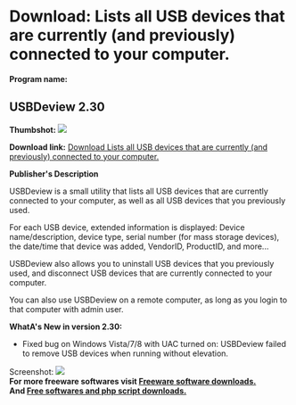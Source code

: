 # Download: Lists all USB devices that are currently (and previously) connected to your computer.

**Program name:**

## USBDeview 2.30

  
**Thumbshot:** ![](http://www.freewarefiles.com/screenshot/usbdeview_md.jpg)   
  
**Download link:** [Download Lists all USB devices that are currently (and previously) connected to your computer.](http://freesoftwares.boysofts.com/USBDeview_program_23786.html)  
  


**Publisher's Description**  
  


USBDeview is a small utility that lists all USB devices that are currently connected to your computer, as well as all USB devices that you previously used. 

For each USB device, extended information is displayed: Device name/description, device type, serial number (for mass storage devices), the date/time that device was added, VendorID, ProductID, and more... 

USBDeview also allows you to uninstall USB devices that you previously used, and disconnect USB devices that are currently connected to your computer.

You can also use USBDeview on a remote computer, as long as you login to that computer with admin user. 

**WhatA's New in version 2.30:**

  * Fixed bug on Windows Vista/7/8 with UAC turned on: USBDeview failed to remove USB devices when running without elevation. 

  
  
Screenshot: ![](http://www.freewarefiles.com/screenshot/usbdeview.jpg)   
**For more freeware softwares visit [Freeware software downloads.](http://freesoftwares.boysofts.com/)**   
**And [Free softwares and php script downloads.](http://www.boysofts.com/)**
